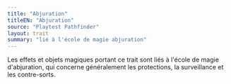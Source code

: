 ```yaml
---
title: "Abjuration"
titleEN: "Abjuration"
source: "Playtest Pathfinder"
layout: trait
summary: "lié à l'école de magie abjuration"
---
```


Les effets et objets magiques portant ce trait sont liés à l'école de magie d'abjuration, qui concerne généralement les protections, la surveillance et les contre-sorts.